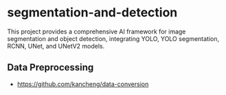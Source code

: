 # segmentation-and-detection
This project provides a comprehensive AI framework for image segmentation and object detection, integrating YOLO, YOLO segmentation, RCNN, UNet, and UNetV2 models.

## Data Preprocessing

- https://github.com/kancheng/data-conversion